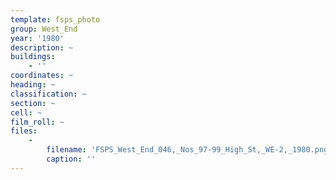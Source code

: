 ```yaml
---
template: fsps_photo
group: West_End
year: '1980'
description: ~
buildings:
    - ''
coordinates: ~
heading: ~
classification: ~
section: ~
cell: ~
film_roll: ~
files:
    -
        filename: 'FSPS_West_End_046,_Nos_97-99_High_St,_WE-2,_1980.png'
        caption: ''
---
```

